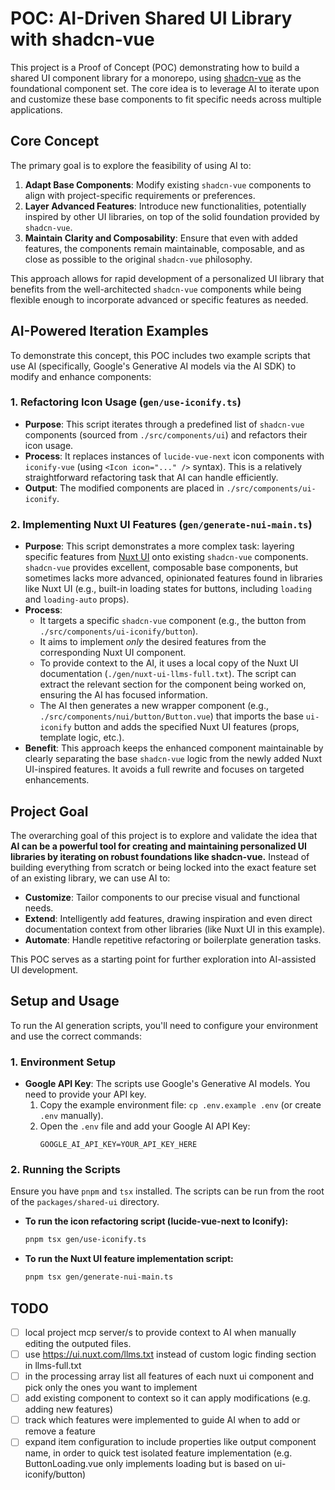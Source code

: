 # POC: AI-Driven Shared UI Library with shadcn-vue

This project is a Proof of Concept (POC) demonstrating how to build a shared UI component library for a monorepo, using [shadcn-vue](https://www.shadcn-vue.com/) as the foundational component set. The core idea is to leverage AI to iterate upon and customize these base components to fit specific needs across multiple applications.

## Core Concept

The primary goal is to explore the feasibility of using AI to:

1.  **Adapt Base Components**: Modify existing `shadcn-vue` components to align with project-specific requirements or preferences.
2.  **Layer Advanced Features**: Introduce new functionalities, potentially inspired by other UI libraries, on top of the solid foundation provided by `shadcn-vue`.
3.  **Maintain Clarity and Composability**: Ensure that even with added features, the components remain maintainable, composable, and as close as possible to the original `shadcn-vue` philosophy.

This approach allows for rapid development of a personalized UI library that benefits from the well-architected `shadcn-vue` components while being flexible enough to incorporate advanced or specific features as needed.

## AI-Powered Iteration Examples

To demonstrate this concept, this POC includes two example scripts that use AI (specifically, Google's Generative AI models via the AI SDK) to modify and enhance components:

### 1. Refactoring Icon Usage (`gen/use-iconify.ts`)

*   **Purpose**: This script iterates through a predefined list of `shadcn-vue` components (sourced from `./src/components/ui`) and refactors their icon usage.
*   **Process**: It replaces instances of `lucide-vue-next` icon components with `iconify-vue` (using `<Icon icon="..." />` syntax). This is a relatively straightforward refactoring task that AI can handle efficiently.
*   **Output**: The modified components are placed in `./src/components/ui-iconify`.

### 2. Implementing Nuxt UI Features (`gen/generate-nui-main.ts`)

*   **Purpose**: This script demonstrates a more complex task: layering specific features from [Nuxt UI](https://ui.nuxt.com/) onto existing `shadcn-vue` components. `shadcn-vue` provides excellent, composable base components, but sometimes lacks more advanced, opinionated features found in libraries like Nuxt UI (e.g., built-in loading states for buttons, including `loading` and `loading-auto` props).
*   **Process**:
    *   It targets a specific `shadcn-vue` component (e.g., the button from `./src/components/ui-iconify/button`).
    *   It aims to implement *only* the desired features from the corresponding Nuxt UI component.
    *   To provide context to the AI, it uses a local copy of the Nuxt UI documentation (`./gen/nuxt-ui-llms-full.txt`). The script can extract the relevant section for the component being worked on, ensuring the AI has focused information.
    *   The AI then generates a new wrapper component (e.g., `./src/components/nui/button/Button.vue`) that imports the base `ui-iconify` button and adds the specified Nuxt UI features (props, template logic, etc.).
*   **Benefit**: This approach keeps the enhanced component maintainable by clearly separating the base `shadcn-vue` logic from the newly added Nuxt UI-inspired features. It avoids a full rewrite and focuses on targeted enhancements.

## Project Goal

The overarching goal of this project is to explore and validate the idea that **AI can be a powerful tool for creating and maintaining personalized UI libraries by iterating on robust foundations like shadcn-vue.** Instead of building everything from scratch or being locked into the exact feature set of an existing library, we can use AI to:

*   **Customize**: Tailor components to our precise visual and functional needs.
*   **Extend**: Intelligently add features, drawing inspiration and even direct documentation context from other libraries (like Nuxt UI in this example).
*   **Automate**: Handle repetitive refactoring or boilerplate generation tasks.

This POC serves as a starting point for further exploration into AI-assisted UI development.

## Setup and Usage

To run the AI generation scripts, you'll need to configure your environment and use the correct commands:

### 1. Environment Setup

*   **Google API Key**: The scripts use Google's Generative AI models. You need to provide your API key.
    1.  Copy the example environment file: `cp .env.example .env` (or create `.env` manually).
    2.  Open the `.env` file and add your Google AI API Key:
        ```
        GOOGLE_AI_API_KEY=YOUR_API_KEY_HERE
        ```

### 2. Running the Scripts

Ensure you have `pnpm` and `tsx` installed. The scripts can be run from the root of the `packages/shared-ui` directory.

*   **To run the icon refactoring script (lucide-vue-next to Iconify):**
    ```bash
    pnpm tsx gen/use-iconify.ts
    ```

*   **To run the Nuxt UI feature implementation script:**
    ```bash
    pnpm tsx gen/generate-nui-main.ts
    ```


## TODO

- [ ] local project mcp server/s to provide context to AI when manually editing the outputed files.
- [ ] use https://ui.nuxt.com/llms.txt instead of custom logic finding section in llms-full.txt
- [ ] in the processing array list all features of each nuxt ui component and pick only the ones you want to implement
- [ ] add existing component to context so it can apply modifications (e.g. adding new features)
- [ ] track which features were implemented to guide AI when to add or remove a feature
- [ ] expand item configuration to include properties like output component name, in order to quick test isolated feature implementation (e.g. ButtonLoading.vue only implements loading but is based on ui-iconify/button)